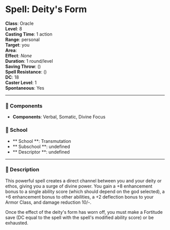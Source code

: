 
# Spell: Deity's Form
**Class**: Oracle  
**Level**: 8  
**Casting Time**: 1 action  
**Range**: personal  
**Target**: you  
**Area**:   
**Effect**: _None_  
**Duration**: 1 round/level  
**Saving Throw**:  ()  
**Spell Resistance**:  ()  
**DC**: 18  
**Caster Level**: 1  
**Spontaneous**: Yes

---

### 🔮 Components
- **Components**: Verbal, Somatic, Divine Focus

### 🏫 School
- ** School **: Transmutation
- ** Subschool **: undefined
- ** Descriptor **: undefined
---

### 📜 Description
This powerful spell creates a direct channel between you and your deity or ethos, giving you a surge of divine power. You gain a +8 enhancement bonus to a single ability score (which should depend on the god selected), a +6 enhancement bonus to other abilities, a +2 deflection bonus to your Armor Class, and damage reduction 10/-.

Once the effect of the deity's form has worn off, you must make a Fortitude save (DC equal to the spell with the spell's modified ability score) or be exhausted.
